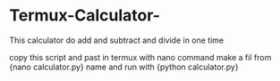 # Termux-Calculator-
This calculator do add and subtract and divide in one time 


copy this script and past in termux 
with nano command 
make a fil from {nano calculator.py} name and run with {python calculator.py}
